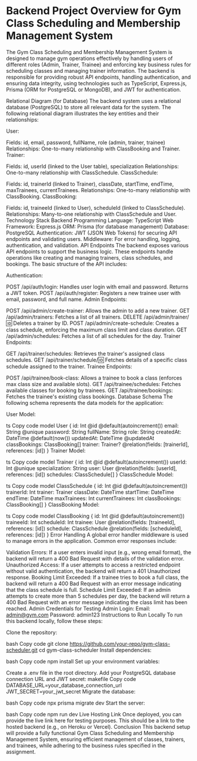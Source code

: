 # Backend Project Overview for Gym Class Scheduling and Membership Management System
The Gym Class Scheduling and Membership Management System is designed to manage gym operations effectively by handling users of different roles (Admin, Trainer, Trainee) and enforcing key business rules for scheduling classes and managing trainer information. The backend is responsible for providing robust API endpoints, handling authentication, and ensuring data integrity, using technologies such as TypeScript, Express.js, Prisma (ORM for PostgreSQL or MongoDB), and JWT for authentication.

Relational Diagram (for Database)
The backend system uses a relational database (PostgreSQL) to store all relevant data for the system. The following relational diagram illustrates the key entities and their relationships:

User:

Fields: id, email, password, fullName, role (admin, trainer, trainee)
Relationships: One-to-many relationship with ClassBooking and Trainer.
Trainer:

Fields: id, userId (linked to the User table), specialization
Relationships: One-to-many relationship with ClassSchedule.
ClassSchedule:

Fields: id, trainerId (linked to Trainer), classDate, startTime, endTime, maxTrainees, currentTrainees.
Relationships: One-to-many relationship with ClassBooking.
ClassBooking:

Fields: id, traineeId (linked to User), scheduleId (linked to ClassSchedule).
Relationships: Many-to-one relationship with ClassSchedule and User.
Technology Stack
Backend Programming Language: TypeScript
Web Framework: Express.js
ORM: Prisma (for database management)
Database: PostgreSQL
Authentication: JWT (JSON Web Tokens) for securing API endpoints and validating users.
Middleware: For error handling, logging, authentication, and validation.
API Endpoints
The backend exposes various API endpoints to support the business logic. These endpoints handle operations like creating and managing trainers, class schedules, and bookings. The basic structure of the API includes:

Authentication:

POST /api/auth/login: Handles user login with email and password. Returns a JWT token.
POST /api/auth/register: Registers a new trainee user with email, password, and full name.
Admin Endpoints:

POST /api/admin/create-trainer: Allows the admin to add a new trainer.
GET /api/admin/trainers: Fetches a list of all trainers.
DELETE /api/admin/trainer/:id: Deletes a trainer by ID.
POST /api/admin/create-schedule: Creates a class schedule, enforcing the maximum class limit and class duration.
GET /api/admin/schedules: Fetches a list of all schedules for the day.
Trainer Endpoints:

GET /api/trainer/schedules: Retrieves the trainer's assigned class schedules.
GET /api/trainer/schedule/:id: Fetches details of a specific class schedule assigned to the trainer.
Trainee Endpoints:

POST /api/trainee/book-class: Allows a trainee to book a class (enforces max class size and available slots).
GET /api/trainee/schedules: Fetches available classes for booking by trainees.
GET /api/trainee/bookings: Fetches the trainee's existing class bookings.
Database Schema
The following schema represents the data models for the application:

User Model:

ts
Copy code
model User {
  id: Int      @id @default(autoincrement())
  email: String @unique
  password: String
  fullName: String
  role: String
  createdAt: DateTime @default(now())
  updatedAt: DateTime @updatedAt
  classBookings: ClassBooking[]
  trainer: Trainer?   @relation(fields: [trainerId], references: [id])
}
Trainer Model:

ts
Copy code
model Trainer {
  id: Int     @id @default(autoincrement())
  userId: Int @unique
  specialization: String
  user: User  @relation(fields: [userId], references: [id])
  schedules: ClassSchedule[]
}
ClassSchedule Model:

ts
Copy code
model ClassSchedule {
  id: Int       @id @default(autoincrement())
  trainerId: Int
  trainer: Trainer
  classDate: DateTime
  startTime: DateTime
  endTime: DateTime
  maxTrainees: Int
  currentTrainees: Int
  classBookings: ClassBooking[]
}
ClassBooking Model:

ts
Copy code
model ClassBooking {
  id: Int      @id @default(autoincrement())
  traineeId: Int
  scheduleId: Int
  trainee: User @relation(fields: [traineeId], references: [id])
  schedule: ClassSchedule @relation(fields: [scheduleId], references: [id])
}
Error Handling
A global error handler middleware is used to manage errors in the application. Common error responses include:

Validation Errors: If a user enters invalid input (e.g., wrong email format), the backend will return a 400 Bad Request with details of the validation error.
Unauthorized Access: If a user attempts to access a restricted endpoint without valid authentication, the backend will return a 401 Unauthorized response.
Booking Limit Exceeded: If a trainee tries to book a full class, the backend will return a 400 Bad Request with an error message indicating that the class schedule is full.
Schedule Limit Exceeded: If an admin attempts to create more than 5 schedules per day, the backend will return a 400 Bad Request with an error message indicating the class limit has been reached.
Admin Credentials for Testing
Admin Login:
Email: admin@gym.com
Password: admin123
Instructions to Run Locally
To run this backend locally, follow these steps:

Clone the repository:

bash
Copy code
git clone https://github.com/your-repo/gym-class-scheduler.git
cd gym-class-scheduler
Install dependencies:

bash
Copy code
npm install
Set up your environment variables:

Create a .env file in the root directory.
Add your PostgreSQL database connection URL and JWT secret:
makefile
Copy code
DATABASE_URL=your_database_connection_url
JWT_SECRET=your_jwt_secret
Migrate the database:

bash
Copy code
npx prisma migrate dev
Start the server:

bash
Copy code
npm run dev
Live Hosting Link
Once deployed, you can provide the live link here for testing purposes. This should be a link to the hosted backend (e.g., on Heroku or Vercel).
Conclusion
This backend setup will provide a fully functional Gym Class Scheduling and Membership Management System, ensuring efficient management of classes, trainers, and trainees, while adhering to the business rules specified in the assignment.




